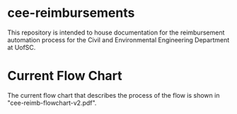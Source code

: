 # cee-reimbursements
This repository is intended to house documentation for the reimbursement automation process for the 
Civil and Environmental Engineering Department at UofSC.

# Current Flow Chart
The current flow chart that describes the process of the flow is shown in "cee-reimb-flowchart-v2.pdf".
